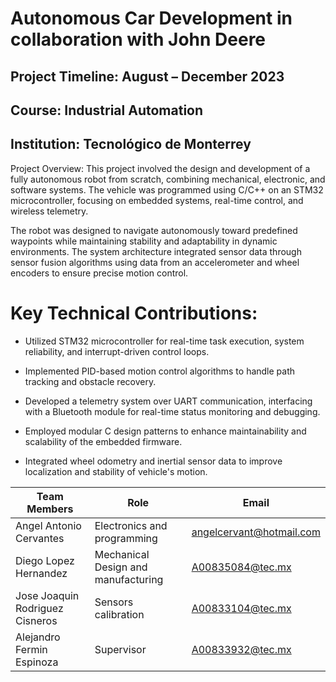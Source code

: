 # Autonomous Car Development in collaboration with John Deere

## Project Timeline: August – December 2023

## Course: Industrial Automation

## Institution: Tecnológico de Monterrey

Project Overview:
This project involved the design and development of a fully autonomous robot from scratch, combining mechanical, electronic, and software systems. The vehicle was programmed using C/C++ on an STM32 microcontroller, focusing on embedded systems, real-time control, and wireless telemetry.

The robot was designed to navigate autonomously toward predefined waypoints while maintaining stability and adaptability in dynamic environments. The system architecture integrated sensor data through sensor fusion algorithms using data from an accelerometer and wheel encoders to ensure precise motion control.

# Key Technical Contributions:

- Utilized STM32 microcontroller for real-time task execution, system reliability, and interrupt-driven control loops.

- Implemented PID-based motion control algorithms to handle path tracking and obstacle recovery.

- Developed a telemetry system over UART communication, interfacing with a Bluetooth module for real-time status monitoring and debugging.

- Employed modular C design patterns to enhance maintainability and scalability of the embedded firmware.

- Integrated wheel odometry and inertial sensor data to improve localization and stability of vehicle's motion.

| Team Members | Role | Email |
|----------|----------|----------|
| Angel Antonio Cervantes | Electronics and programming | angelcervant@hotmail.com |
| Diego Lopez Hernandez | Mechanical Design and manufacturing | A00835084@tec.mx |
| Jose Joaquin Rodriguez Cisneros| Sensors calibration | A00833104@tec.mx |
| Alejandro Fermin Espinoza| Supervisor | A00833932@tec.mx|
